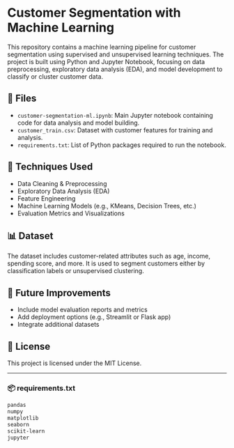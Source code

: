 # Customer Segmentation with Machine Learning

This repository contains a machine learning pipeline for customer segmentation using supervised and unsupervised learning techniques. The project is built using Python and Jupyter Notebook, focusing on data preprocessing, exploratory data analysis (EDA), and model development to classify or cluster customer data.

## 📁 Files

- `customer-segmentation-ml.ipynb`: Main Jupyter notebook containing code for data analysis and model building.
- `customer_train.csv`: Dataset with customer features for training and analysis.
- `requirements.txt`: List of Python packages required to run the notebook.

## 🧠 Techniques Used
- Data Cleaning & Preprocessing
- Exploratory Data Analysis (EDA)
- Feature Engineering
- Machine Learning Models (e.g., KMeans, Decision Trees, etc.)
- Evaluation Metrics and Visualizations

## 📊 Dataset
The dataset includes customer-related attributes such as age, income, spending score, and more. It is used to segment customers either by classification labels or unsupervised clustering.

## 🔧 Future Improvements
- Include model evaluation reports and metrics
- Add deployment options (e.g., Streamlit or Flask app)
- Integrate additional datasets

## 📜 License
This project is licensed under the MIT License.

---

### 📦 requirements.txt
```txt
pandas
numpy
matplotlib
seaborn
scikit-learn
jupyter
